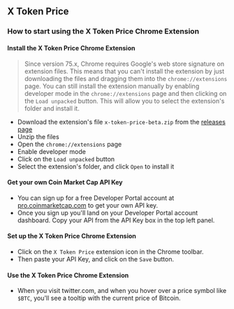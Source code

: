 ## X Token Price

### How to start using the X Token Price Chrome Extension

#### Install the X Token Price Chrome Extension
> Since version 75.x, Chrome requires Google's web store signature on extension files. This means that you can't install the extension by just downloading the files and dragging them into the `chrome://extensions` page. You can still install the extension manually by enabling developer mode in the `chrome://extensions` page and then clicking on the `Load unpacked` button. This will allow you to select the extension's folder and install it.

- Download the extension's file `x-token-price-beta.zip` from the [releases page](https://github.com/brtr/twitter-plugin/releases/tag/v0.0.0.Beta)
- Unzip the files
- Open the `chrome://extensions` page
- Enable developer mode
- Click on the `Load unpacked` button
- Select the extension's folder, and click `Open` to install it

#### Get your own Coin Market Cap API Key
- You can sign up for a free Developer Portal account at [pro.coinmarketcap.com](https://pro.coinmarketcap.com/) to get your own API key.
- Once you sign up you'll land on your Developer Portal account dashboard. Copy your API from the API Key box in the top left panel.

#### Set up the X Token Price Chrome Extension
- Click on the `X Token Price` extension icon in the Chrome toolbar.
- Then paste your API Key, and click on the `Save` button.

#### Use the X Token Price Chrome Extension
- When you visit twitter.com, and when you hover over a price symbol like `$BTC`, you'll see a tooltip with the current price of Bitcoin.
